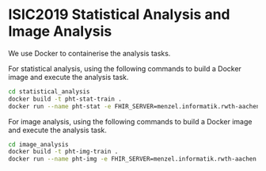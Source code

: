 # ISIC2019 Statistical Analysis and Image Analysis

We use Docker to containerise the analysis tasks.

For statistical analysis, using the following commands to build a Docker image and execute the analysis task.
```bash
cd statistical_analysis
docker build -t pht-stat-train .
docker run --name pht-stat -e FHIR_SERVER=menzel.informatik.rwth-aachen.de -e FHIR_PORT=8080 pht-stat-train
```

For image analysis, using the following commands to build a Docker image and execute the analysis task.
```bash
cd image_analysis
docker build -t pht-img-train . 
docker run --name pht-img -e FHIR_SERVER=menzel.informatik.rwth-aachen.de -e FHIR_PORT=8080 pht-img-train
```